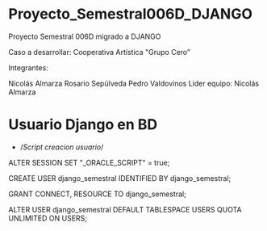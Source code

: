 # Proyecto_Semestral006D_DJANGO
Proyecto Semestral 006D migrado a DJANGO

Caso a desarrollar: Cooperativa Artística "Grupo Cero”

Integrantes:

Nicolás Almarza
Rosario Sepúlveda
Pedro Valdovinos
Lider equipo: Nicolás Almarza





# Usuario Django en BD
- /*Script creacion usuario*/

ALTER SESSION SET "_ORACLE_SCRIPT" = true;

CREATE USER django_semestral IDENTIFIED BY django_semestral;

GRANT CONNECT, RESOURCE TO django_semestral;

ALTER USER django_semestral DEFAULT TABLESPACE USERS QUOTA UNLIMITED ON USERS;
